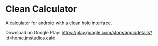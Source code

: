 Clean Calculator
================

A calculator for android with a clean holo interface.

Download on Google Play: https://play.google.com/store/apps/details?id=home.jmstudios.calc
